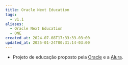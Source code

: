 ```yaml
---
title: Oracle Next Education
tags:
  - v1.1
aliases:
  - Oracle Next Education
  - ONE
created_at: 2024-07-08T17:33:33-03:00
updated_at: 2025-01-24T00:31:14-03:00
---
```


- Projeto de educação proposto pela [Oracle](content/entrada/2024/07/08/Oracle.md) e a [Alura](content/entrada/2024/07/08/Alura.md).